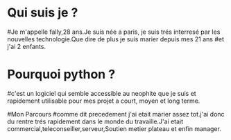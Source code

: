 # Qui suis je ?
#Je m'appelle fally,28 ans.Je suis née a paris, je suis trés interresé par les nouvelles technologie.Que dire de plus je suis marier depuis mes 21 ans
#et j'ai 2 enfants.

# Pourquoi python ? 
#c'est un logiciel qui semble accessible au neophite que je suis et rapidement utilisable pour mes projet a court, moyen et long terme.

#Mon Parcours
#comme dit precedement j'ai etait marier assez tot.j'ai donc du rentre trés rapidement dans le monde du travaille.J'ai etait commercial,teleconseiller,serveur,Soutien metier plateau et enfin manager.
